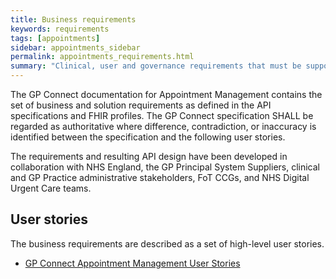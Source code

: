 ```yaml
---
title: Business requirements
keywords: requirements
tags: [appointments]
sidebar: appointments_sidebar
permalink: appointments_requirements.html
summary: "Clinical, user and governance requirements that must be supported by the solution"
---
```


The GP Connect documentation for Appointment Management contains the set of business and solution requirements as defined in the API specifications and FHIR profiles. The GP Connect specification SHALL be regarded as authoritative where difference, contradiction, or inaccuracy is identified between the specification and the following user stories.

The requirements and resulting API design have been developed in collaboration with NHS England, the GP Principal System Suppliers, clinical and GP Practice administrative stakeholders, FoT CCGs, and NHS Digital Urgent Care teams.

## User stories ##

The business requirements are described as a set of high-level user stories.

- [GP Connect Appointment Management User Stories](pages/appointments/businessrequirements/GP%20Connect%20Appointment%20Management%20User%20Stories.xlsx)
        
